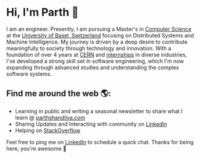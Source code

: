 # Hi, I'm Parth 👋 

I am an engineer. Presently, I am pursuing a Master's in [Computer Science](https://dmi.unibas.ch/de/studium/computer-science-informatik/master) at the [University of Basel, Switzerland](https://www.unibas.ch/en/University/About-University.html) focusing on Distributed Systems and Machine Intelligence. My journey is driven by a deep desire to contribute meaningfully to society through technology and innovation. With a foundation of over 4 years at [CERN](https://home.cern) and [internships](https://www.parthshandilya.com/resume#internships) in diverse industries, I've developed a strong skill set in software engineering, which I'm now expanding through advanced studies and understanding the complex software systems.
## Find me around the web 🌎:

- Learning in public and writing a seasonal newsletter to share what I learn @ [parthshandilya.com](https://www.parthshandilya.com/blog/)
- Sharing Updates and Interacting with community on [LinkedIn](https://www.linkedin.com/in/parths007)
- Helping on [StackOverflow](https://stackoverflow.com/users/7994074/parths007?tab=profile)

Feel free to ping me on [LinkedIn](https://www.linkedin.com/in/parths007) to schedule a quick chat. Thanks for being here, you're awesome 🙌
